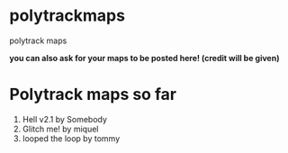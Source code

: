 # polytrackmaps
polytrack maps

**you can also ask for your maps to be posted here! (credit will be given)**

# Polytrack maps so far
1.  Hell v2.1 by Somebody
2.  Glitch me! by miquel
3.  looped the loop by tommy
